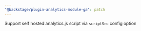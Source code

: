 ```yaml
---
'@backstage/plugin-analytics-module-ga': patch
---
```


Support self hosted analytics.js script via `scriptSrc` config option
